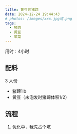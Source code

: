 ```yaml
---
title: 黄豆炖猪蹄
date: 2024-12-24 19:44:43
# photos: /images/xxx.jpg或.png
tags:
  - 猪肉
  - 黄豆
  - 荤菜
---
```


用时：4小时

## 配料

3 人份

- 猪蹄1lb
- 黄豆（未泡发时猪蹄体积1/2）

<!--more-->

## 流程

1. 优化中，我先占个坑
